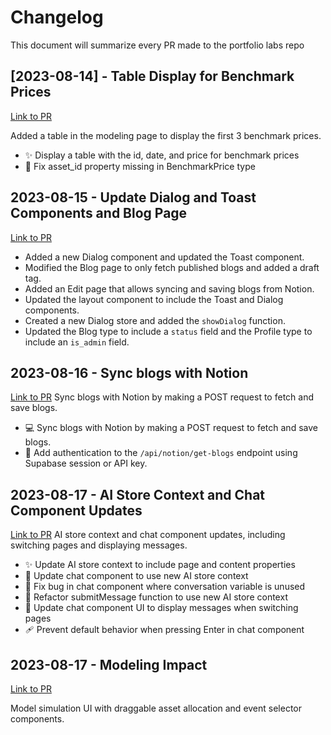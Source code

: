 # Changelog
This document will summarize every PR made to the portfolio labs repo


## [2023-08-14] - Table Display for Benchmark Prices
[Link to PR](https://github.com/asieke/portfolio-labs/pull/12)

Added a table in the modeling page to display the first 3 benchmark prices.
- ✨ Display a table with the id, date, and price for benchmark prices
- 🐛 Fix asset_id property missing in BenchmarkPrice type

## 2023-08-15 - Update Dialog and Toast Components and Blog Page
[Link to PR](https://github.com/asieke/portfolio-labs/pull/13)
- Added a new Dialog component and updated the Toast component.
- Modified the Blog page to only fetch published blogs and added a draft tag.
- Added an Edit page that allows syncing and saving blogs from Notion.
- Updated the layout component to include the Toast and Dialog components.
- Created a new Dialog store and added the `showDialog` function.
- Updated the Blog type to include a `status` field and the Profile type to include an `is_admin` field.

## 2023-08-16 - Sync blogs with Notion
[Link to PR](https://github.com/asieke/portfolio-labs/pull/14)
Sync blogs with Notion by making a POST request to fetch and save blogs.
- 💻 Sync blogs with Notion by making a POST request to fetch and save blogs.
- 🔑 Add authentication to the `/api/notion/get-blogs` endpoint using Supabase session or API key.

## 2023-08-17 - AI Store Context and Chat Component Updates
[Link to PR](https://github.com/asieke/portfolio-labs/pull/15)
AI store context and chat component updates, including switching pages and displaying messages.
- ✨ Update AI store context to include page and content properties
- 🔄 Update chat component to use new AI store context
- 🐛 Fix bug in chat component where conversation variable is unused
- 📝 Refactor submitMessage function to use new AI store context
- 💄 Update chat component UI to display messages when switching pages
- 🩹 Prevent default behavior when pressing Enter in chat component

## 2023-08-17 - Modeling Impact
[Link to PR](https://github.com/asieke/portfolio-labs/pull/16)

Model simulation UI with draggable asset allocation and event selector components.